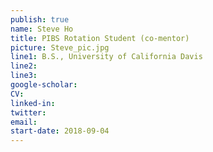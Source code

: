 ```yaml
---
publish: true
name: Steve Ho
title: PIBS Rotation Student (co-mentor)
picture: Steve_pic.jpg
line1: B.S., University of California Davis
line2: 
line3: 
google-scholar: 
CV:
linked-in: 
twitter:
email:
start-date: 2018-09-04
---
```

